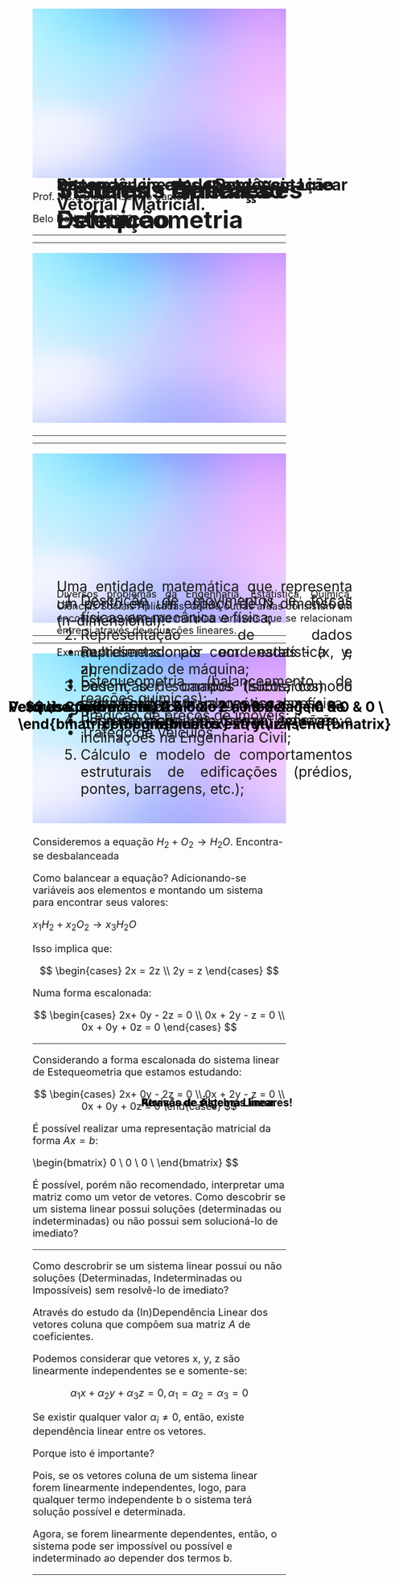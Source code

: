 <style>
  .cabecalho {
    position: absolute;
    top: 10%;
    margin-left: 5%;
    margin-right: 10%;
    font-size: 48px;
    font-weight: bold;
  }
  .conteudo {
    position: absolute;
    top: 30%;
    margin-left: 5%;
    margin-right: 10%;
    font-size: 28px;
    text-align: justify;
  }
</style>


![bg opacity](./background.png)
# Pesquisa Operacional II
## Revisão de Álgebra Linear

Prof. Ms.c Diego Ascânio Santos

Belo Horizonte, 2023.

---
<style scoped>
  h1 {
    position: absolute;
    top: 45%;
    bottom: 45%;
    margin-left: 37.5%;
    color: #000000;
  }
</style>

# Vetores

---
![bg opacity](./background.png)
<div class="cabecalho">
Vetores - Definição
</div>
<div class="conteudo">
Uma entidade matemática que representa um ponto em um espaço de N dimensões (n-dimensional).
<ul>
  <li>Representado por coordenadas - (x, y, z);</li>
  <li>Podem ser somados (subtraídos) ou multiplicados por valores escalares;</li>
  <li>Possuem magnitude (norma) e direção;</li>
</ul>
</div>

---
<div class="cabecalho">
Vetores - Aplicações
</div>
<div class="conteudo">
  <ol>
    <li>Descrição de movimentos e forças físicas em mecânica e física;</li>
    <li>Representação de dados multidimensionais em estatística e aprendizado de máquina;</li>
    <li>Descrição de campos físicos, como o campo elétrico ou magnético, em física;</li>
    <li>Representação de cargas, tensões e inclinações na Engenharia Civil;</li>
    <li>Cálculo e modelo de comportamentos estruturais de edificações (prédios, pontes, barragens, etc.);</li>
  </ol>
</div>

---
<style scoped>
  h1 {
    position: absolute;
    top: 35%;
    bottom: 45%;
    margin-left: -5%;
    text-align: center;
    color: #000000;
  }
  h2 {
    position: absolute;
    top: 55%;
    margin-left: 22.5%;
    text-align: center;
    color: #000000;
  }

</style>
![bg opacity](./background.png)

# Como é feito o cálculo e a modelagem de comportamentos estruturais?
## Através de sistemas lineares!

---
<div class="cabecalho">
Sistemas Lineares - Definição
</div>
<div class="conteudo">
<p>
Diversos problemas da Engenharia, Estatística, Química, Ciências Sociais Aplicadas, dentre outras áreas consistem em encontrar os valores de mútiplas variáveis que se relacionam entre si através de equações lineares.
</p>
<p>
Exemplos:
<ul>
  <li>Estequeometria (balanceamento de reações químicas);</li>
  <li>Predição de preços de imóveis;</li>
  <li>Tráfego de Veículos</li>
</ul>
</p>
</div>

---
<style scoped>
p {
  font-size: 20px;
}
</style>
![bg opacity](./background.png)
<div class="cabecalho">
Sistemas Lineares - Estequeometria
</div>

Consideremos a equação $H_2 + O_2 \rightarrow H_2O$. Encontra-se desbalanceada <!-- Pois, o numero de átomos de Oxigenio da esquerda é distinto do átomos da direita-->

Como balancear a equação? Adicionando-se variáveis aos elementos e montando um sistema para encontrar seus valores:

$x_{1}H_{2} + x_{2}O_{2} \rightarrow x_{3} H_{2}O$

Isso implica que:

$$
\begin{cases} 
2x = 2z 
\\ 
2y = z
\end{cases}
$$

Numa forma escalonada:

$$
\begin{cases} 
2x+ 0y - 2z = 0
\\ 
0x + 2y - z = 0
\\
0x + 0y + 0z = 0
\end{cases}
$$

---
<style scoped>
p {
  font-size: 22px;
}
.cabecalho_2 {
  font-size: 32px;
}
</style>
<div class="cabecalho cabecalho_2">
Sistemas Lineares - Representação Vetorial / Matricial.
</div>

Considerando a forma escalonada do sistema linear de Estequeometria que estamos estudando:

$$
\begin{cases} 
2x+ 0y - 2z = 0
\\ 
0x + 2y - z = 0
\\
0x + 0y + 0z = 0
\end{cases}
$$

É possível realizar uma representação matricial da forma $Ax = b$:

$$
\begin{bmatrix}
2 & 0 & -2 \\
0 & 2 & -1 \\
0 & 0 & 0 \\
\end{bmatrix} 
\begin{bmatrix}
x \\
y \\
z \\
\end{bmatrix}
= 
\begin{bmatrix}
0 \\
0 \\
0 \\
\end{bmatrix}
$$

É possível, porém não recomendado, interpretar uma matriz como um vetor de vetores. Como descobrir se um sistema linear possui soluções (determinadas ou indeterminadas) ou não possui sem solucioná-lo de imediato?

---
<style scoped>
p {
  font-size: 20px;
}
.cabecalho_2 {
  font-size: 32px;
}
</style>
<div class="cabecalho cabecalho_2">Dependência e Independência Linear</div>

Como descrobrir se um sistema linear possui ou não soluções (Determinadas, Indeterminadas ou Impossíveis) sem resolvê-lo de imediato?

Através do estudo da (In)Dependência Linear dos vetores coluna que compõem sua matriz $A$ de coeficientes.

Podemos considerar que vetores x, y, z são linearmente independentes se e somente-se:

$$
\alpha_{1}x + \alpha_{2}y + \alpha_{3}z = 0, \alpha_{1} = \alpha_{2} = \alpha_{3} = 0
$$

Se existir qualquer valor $\alpha_{i} \neq 0$, então, existe dependência linear entre os vetores.

Porque isto é importante?

Pois, se os vetores coluna de um sistema linear forem linearmente independentes, logo, para qualquer termo independente b o sistema terá solução possível e determinada.

Agora, se forem linearmente dependentes, então, o sistema pode ser impossível ou possível e indeterminado ao depender dos termos b.

---


